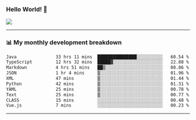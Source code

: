 ### Hello World! 👋

<a>
  <img align="center" src="https://github-readme-stats.vercel.app/api?username=megatunger&count_private=true&include_all_commits=true&bg_color=30,56CCF2,2F80ED&title_color=fff&text_color=fff" />
</a>

------
### 📊 My monthly development breakdown

<!--START_SECTION:waka-->

```txt
Java               33 hrs 11 mins  ███████████████░░░░░░░░░░   60.54 %
TypeScript         12 hrs 32 mins  █████▓░░░░░░░░░░░░░░░░░░░   22.88 %
Markdown           4 hrs 51 mins   ██▒░░░░░░░░░░░░░░░░░░░░░░   08.86 %
JSON               1 hr 4 mins     ▒░░░░░░░░░░░░░░░░░░░░░░░░   01.96 %
XML                47 mins         ▒░░░░░░░░░░░░░░░░░░░░░░░░   01.44 %
Python             42 mins         ▒░░░░░░░░░░░░░░░░░░░░░░░░   01.31 %
YAML               25 mins         ▒░░░░░░░░░░░░░░░░░░░░░░░░   00.78 %
Text               25 mins         ▒░░░░░░░░░░░░░░░░░░░░░░░░   00.77 %
CLASS              15 mins         ░░░░░░░░░░░░░░░░░░░░░░░░░   00.48 %
Vue.js             7 mins          ░░░░░░░░░░░░░░░░░░░░░░░░░   00.23 %
```

<!--END_SECTION:waka-->

------
